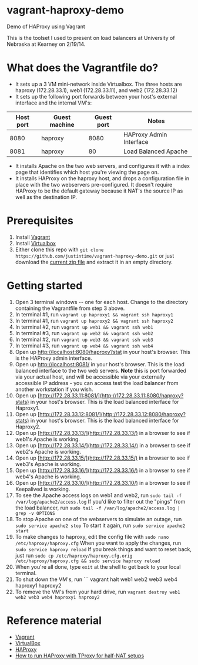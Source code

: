 vagrant-haproxy-demo
====================

Demo of HAProxy using Vagrant

This is the toolset I used to present on load balancers at University of Nebraska at Kearney on 2/19/14.

# What does the Vagrantfile do?
* It sets up a 3 VM mini-network inside Virtualbox.  The three hosts are haproxy (172.28.33.1), web1 (172.28.33.11), and web2 (172.28.33.12)
* It sets up the following port forwards between your host's external interface and the internal VM's:

| Host port | Guest machine | Guest port | Notes
------------|---------------|------------|---
| 8080 | haproxy | 8080 | HAProxy Admin Interface
| 8081 | haproxy | 80 | Load Balanced Apache
* It installs Apache on the two web servers, and configures it with a index page that identifies which host you're viewing the page on.
* It installs HAProxy on the haproxy host, and drops a configuration file in place with the two webservers pre-configured.  It doesn't require HAProxy to be the default gateway because it NAT's the source IP as well as the destination IP.

# Prerequisites
1.  Install [Vagrant](http://www.vagrantup.com/downloads.html)
2.  Install [Virtualbox](https://www.virtualbox.org/wiki/Downloads)
3.  Either clone this repo with ``` git clone https://github.com/justintime/vagrant-haproxy-demo.git ``` or just download the [current zip file](https://github.com/justintime/vagrant-haproxy-demo/archive/master.zip) and extract it in an empty directory.

# Getting started
1.  Open 3 terminal windows -- one for each host.  Change to the directory containing the Vagrantfile from step 3 above.
2.  In terminal #1, run ``` vagrant up haproxy1 && vagrant ssh haproxy1 ```
3.  In terminal #1, run ``` vagrant up haproxy2 && vagrant ssh haproxy2 ```
4.  In terminal #2, run ``` vagrant up web1 && vagrant ssh web1 ```
5.  In terminal #3, run ``` vagrant up web2 && vagrant ssh web2 ```
6.  In terminal #2, run ``` vagrant up web3 && vagrant ssh web3 ```
7.  In terminal #3, run ``` vagrant up web4 && vagrant ssh web4 ```
8.  Open up [http://localhost:8080/haproxy?stat](http://localhost:8080/haproxy?stats) in your host's browser.  This is the HAProxy admin interface.
9.  Open up [http://localhost:8081/](http://localhost:8081/) in your host's browser.  This is the load balanced interface to the two web servers.  **Note** this is port forwarded via your actual host, and will be accessible via your externally accessible IP address - you can access test the load balancer from another workstation if you wish.
10.  Open up [http://172.28.33.11:8081/](http://172.28.33.11:8080/haproxy?stats) in your host's browser.  This is the load balanced interface for Haproxy1.
11.  Open up [http://172.28.33.12:8081/](http://172.28.33.12:8080/haproxy?stats) in your host's browser.  This is the load balanced interface for Haproxy2.
12.  Open up [http://172.28.33.13/](http://172.28.33.13/) in a browser to see if web1's Apache is working.
13.  Open up [http://172.28.33.14/](http://172.28.33.14/) in a browser to see if web2's Apache is working.
14.  Open up [http://172.28.33.15/](http://172.28.33.15/) in a browser to see if web3's Apache is working.
15.  Open up [http://172.28.33.16/](http://172.28.33.16/) in a browser to see if web4's Apache is working.
15.  Open up [http://172.28.33.10/](http://172.28.33.10/) in a browser to see if Keepalived is working.
16.  To see the Apache access logs on web1 and web2, run ``` sudo tail -f /var/log/apache2/access.log ```  If you'd like to filter out the "pings" from the load balancer, run ``` sudo tail -f /var/log/apache2/access.log | grep -v OPTIONS ```
17.  To stop Apache on one of the webservers to simulate an outage, run ``` sudo service apache2 stop ```  To start it again, run ``` sudo service apache2 start ```
18.  To make changes to haproxy, edit the config file with ``` sudo nano /etc/haproxy/haproxy.cfg ```  When you want to apply the changes, run ``` sudo service haproxy reload ```  If you break things and want to reset back, just run ``` sudo cp /etc/haproxy/haproxy.cfg.orig /etc/haproxy/haproxy.cfg && sudo service haproxy reload ```
19.  When you're all done, type ``` exit ``` at the shell to get back to your local terminal.
20.  To shut down the VM's, run ``` vagrant halt web1 web2 web3 web4 haproxy1 haproxy2
21.  To remove the VM's from your hard drive, run ``` vagrant destroy web1 web2 web3 web4 haproxy1 haproxy2 ```

# Reference material
* [Vagrant](http://vagrantup.com)
* [VirtualBox](http://www.virtualbox.org)
* [HAProxy](http://haproxy.1wt.eu/)
* [How to run HAProxy with TProxy for half-NAT  setups](http://blog.loadbalancer.org/configure-haproxy-with-tproxy-kernel-for-full-transparent-proxy/)

